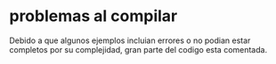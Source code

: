 # problemas al compilar

Debido a que algunos ejemplos incluian errores o no podian estar
completos por su complejidad, gran parte del codigo esta comentada.
